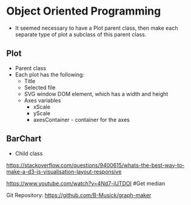 
# Object Oriented Programming
- It seemed necessary to have a Plot parent class, then make each separate type of 
plot a subclass of this parent class.

## Plot
- Parent class
- Each plot has the following:
    - Title
    - Selected file
    - SVG window DOM element, which has a width and height
    - Axes variables
        - xScale
        - yScale
        - axesContainer - container for the axes

## BarChart
- Child class

https://stackoverflow.com/questions/9400615/whats-the-best-way-to-make-a-d3-js-visualisation-layout-responsive

https://www.youtube.com/watch?v=4Nd7-iUTDOI    #Get median

Git Repository: https://github.com/B-Musick/graph-maker 